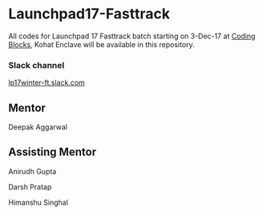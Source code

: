# Launchpad17-Fasttrack
All codes for Launchpad 17 Fasttrack batch starting on 3-Dec-17 at [Coding Blocks](https://codingblocks.com/), Kohat Enclave will be available in this repository.

### Slack channel
[lp17winter-ft.slack.com](https://lp17winter-ft.slack.com/)

## Mentor
Deepak Aggarwal

## Assisting Mentor
Anirudh Gupta

Darsh Pratap

Himanshu Singhal
